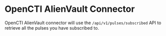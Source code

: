 # OpenCTI AlienVault Connector

OpenCTI AlienVault connector will use the `/api/v1/pulses/subscribed` API to retrieve all the pulses you have subscribed to.
